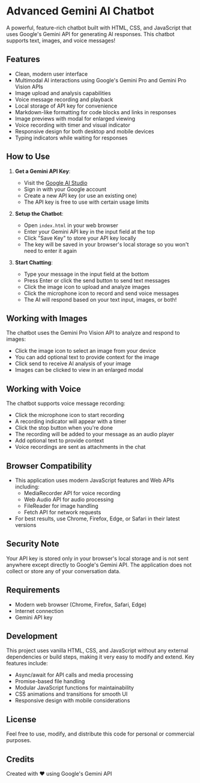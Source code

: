 # Advanced Gemini AI Chatbot

A powerful, feature-rich chatbot built with HTML, CSS, and JavaScript that uses Google's Gemini API for generating AI responses. This chatbot supports text, images, and voice messages!

## Features

- Clean, modern user interface
- Multimodal AI interactions using Google's Gemini Pro and Gemini Pro Vision APIs
- Image upload and analysis capabilities
- Voice message recording and playback
- Local storage of API key for convenience
- Markdown-like formatting for code blocks and links in responses
- Image previews with modal for enlarged viewing
- Voice recording with timer and visual indicator
- Responsive design for both desktop and mobile devices
- Typing indicators while waiting for responses

## How to Use

1. **Get a Gemini API Key**:
   - Visit the [Google AI Studio](https://makersuite.google.com/app/apikey)
   - Sign in with your Google account
   - Create a new API key (or use an existing one)
   - The API key is free to use with certain usage limits

2. **Setup the Chatbot**:
   - Open `index.html` in your web browser
   - Enter your Gemini API key in the input field at the top
   - Click "Save Key" to store your API key locally
   - The key will be saved in your browser's local storage so you won't need to enter it again

3. **Start Chatting**:
   - Type your message in the input field at the bottom
   - Press Enter or click the send button to send text messages
   - Click the image icon to upload and analyze images
   - Click the microphone icon to record and send voice messages
   - The AI will respond based on your text input, images, or both!

## Working with Images

The chatbot uses the Gemini Pro Vision API to analyze and respond to images:

- Click the image icon to select an image from your device
- You can add optional text to provide context for the image
- Click send to receive AI analysis of your image
- Images can be clicked to view in an enlarged modal

## Working with Voice

The chatbot supports voice message recording:

- Click the microphone icon to start recording
- A recording indicator will appear with a timer
- Click the stop button when you're done
- The recording will be added to your message as an audio player
- Add optional text to provide context
- Voice recordings are sent as attachments in the chat

## Browser Compatibility

- This application uses modern JavaScript features and Web APIs including:
  - MediaRecorder API for voice recording
  - Web Audio API for audio processing
  - FileReader for image handling
  - Fetch API for network requests
- For best results, use Chrome, Firefox, Edge, or Safari in their latest versions

## Security Note

Your API key is stored only in your browser's local storage and is not sent anywhere except directly to Google's Gemini API. The application does not collect or store any of your conversation data.

## Requirements

- Modern web browser (Chrome, Firefox, Safari, Edge)
- Internet connection
- Gemini API key

## Development

This project uses vanilla HTML, CSS, and JavaScript without any external dependencies or build steps, making it very easy to modify and extend. Key features include:

- Async/await for API calls and media processing
- Promise-based file handling
- Modular JavaScript functions for maintainability
- CSS animations and transitions for smooth UI
- Responsive design with mobile considerations

## License

Feel free to use, modify, and distribute this code for personal or commercial purposes.

## Credits

Created with ❤️ using Google's Gemini API
